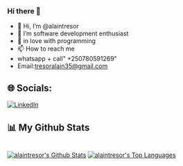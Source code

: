 ### Hi there 👋

<!--
**alaintresor/alaintresor** is a ✨ _special_ ✨ repository because its `README.md` (this file) appears on your GitHub profile.

Here are some ideas to get you started:

- 🔭 I’m currently working on ...
- 🌱 I’m currently learning ...
- 👯 I’m looking to collaborate on ...
- 🤔 I’m looking for help with ...
- 💬 Ask me about ...
- 📫 How to reach me: ...
- 😄 Pronouns: ...
- ⚡ Fun fact: ...
-->

- 👋 Hi, I’m @alaintresor
- 👀 I’m software development enthusiast 
- 💞️ in love with programming
- 📫 How to reach me 
- whatsapp + call" +250780591269"
- Email:tresoralain35@gmail.com

## 🌐 Socials:
[![LinkedIn](https://img.shields.io/badge/LinkedIn-%230077B5.svg?logo=linkedin&logoColor=white)](https://www.linkedin.com/in/alain-tresor-uwineza-01a811235/) 

<!-- <p align="center">
    <a href="https://github.com/alaintresor/github-readme-streak-stats">
        <img title="🔥 Get streak stats for your profile at git.io/streak-stats" alt="alaintresor's streak" src="https://github-readme-streak-stats.herokuapp.com/?user=SubhamRaoniar28&theme=black-ice&hide_border=true&stroke=0000&background=060A0CD0"/>
    </a>
</p> -->
## 📊 My Github Stats

  <br/>
    <a href="https://github.com/alaintresor/github-readme-stats"><img alt="alaintresor's Github Stats" src="https://github-readme-stats.vercel.app/api?username=alaintresor&show_icons=true&count_private=true&theme=react&hide_border=true&bg_color=0D1117" /></a>
  <a href="https://github.com/alaintresor/github-readme-stats"><img alt="alaintresor's Top Languages" src="https://github-readme-stats.vercel.app/api/top-langs/?username=alaintresor&langs_count=8&count_private=true&layout=compact&theme=react&hide_border=true&bg_color=0D1117" /></a>
  <br/>
<div align="center">
	<br>
	<br>
	<br>
<!-- 	<img src="https://raw.githubusercontent.com/knowbee/hosting/master/assets/intore.gif" width="auto" height="100"> -->
	<br>
	<br>
	<br>
</div>
